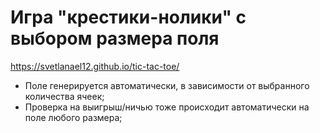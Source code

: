# Игра "крестики-нолики" с выбором размера поля

https://svetlanael12.github.io/tic-tac-toe/

* Поле генерируется автоматически, в зависимости от выбранного количества ячеек;
* Проверка на выигрыш/ничью тоже происходит автоматически на поле любого размера;
